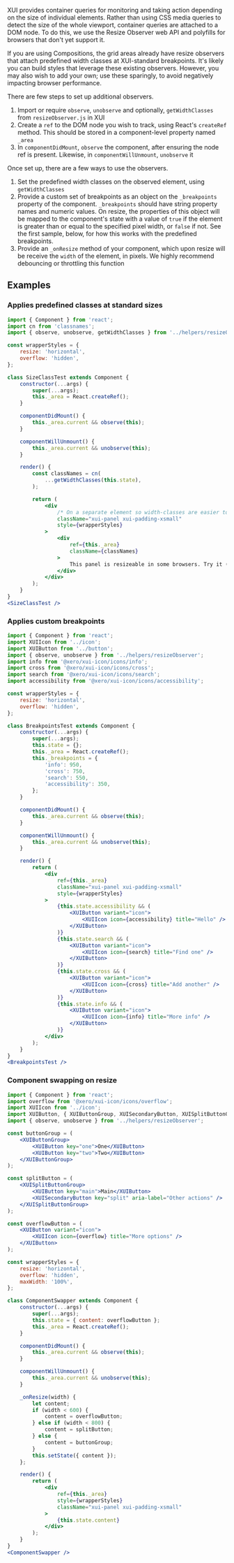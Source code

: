 XUI provides container queries for monitoring and taking action depending on the size of individual elements. Rather than using CSS media queries to detect the size of the whole viewport, container queries are attached to a DOM node. To do this, we use the Resize Observer web API and polyfills for browsers that don't yet support it.

If you are using Compositions, the grid areas already have resize observers that attach predefined width classes at XUI-standard breakpoints. It's likely you can build styles that leverage these existing observers. However, you may also wish to add your own; use these sparingly, to avoid negatively impacting browser performance.

There are few steps to set up additional observers.

1. Import or require `observe`, `unobserve` and optionally, `getWidthClasses` from `resizeObserver.js` in XUI
2. Create a `ref` to the DOM node you wish to track, using React's `createRef` method. This should be stored in a component-level property named `_area`
3. In `componentDidMount`, `observe` the component, after ensuring the node ref is present. Likewise, in `componentWillUnmount`, `unobserve` it

Once set up, there are a few ways to use the observers.

1. Set the predefined width classes on the observed element, using `getWidthClasses`
2. Provide a custom set of breakpoints as an object on the `_breakpoints` property of the component. `_breakpoints` should have string property names and numeric values. On resize, the properties of this object will be mapped to the component's state with a value of `true` if the element is greater than or equal to the specified pixel width, or `false` if not. See the first sample, below, for how this works with the predefined breakpoints.
3. Provide an `_onResize` method of your component, which upon resize will be receive the `width` of the element, in pixels. We highly recommend debouncing or throttling this function

## Examples

### Applies predefined classes at standard sizes

```jsx harmony
import { Component } from 'react';
import cn from 'classnames';
import { observe, unobserve, getWidthClasses } from '../helpers/resizeObserver';

const wrapperStyles = {
	resize: 'horizontal',
	overflow: 'hidden',
};

class SizeClassTest extends Component {
	constructor(...args) {
		super(...args);
		this._area = React.createRef();
	}

	componentDidMount() {
		this._area.current && observe(this);
	}

	componentWillUnmount() {
		this._area.current && unobserve(this);
	}

	render() {
		const classNames = cn(
			...getWidthClasses(this.state),
		);

		return (
			<div
				/* On a separate element so width-classes are easier to read */
				className="xui-panel xui-padding-xsmall"
				style={wrapperStyles}
			>
				<div
					ref={this._area}
					className={classNames}
				>
					This panel is resizeable in some browsers. Try it (or resize your window), and check out the classes on the inner element.
				</div>
			</div>
		);
	}
}
<SizeClassTest />
```

### Applies custom breakpoints

```jsx harmony
import { Component } from 'react';
import XUIIcon from '../icon';
import XUIButton from '../button';
import { observe, unobserve } from '../helpers/resizeObserver';
import info from '@xero/xui-icon/icons/info';
import cross from '@xero/xui-icon/icons/cross';
import search from '@xero/xui-icon/icons/search';
import accessibility from '@xero/xui-icon/icons/accessibility';

const wrapperStyles = {
	resize: 'horizontal',
	overflow: 'hidden',
};

class BreakpointsTest extends Component {
	constructor(...args) {
		super(...args);
		this.state = {};
		this._area = React.createRef();
		this._breakpoints = {
			'info': 950,
			'cross': 750,
			'search': 550,
			'accessibility': 350,
		};
	}

	componentDidMount() {
		this._area.current && observe(this);
	}

	componentWillUnmount() {
		this._area.current && unobserve(this);
	}

	render() {
		return (
			<div
				ref={this._area}
				className="xui-panel xui-padding-xsmall"
				style={wrapperStyles}
			>
				{this.state.accessibility && (
					<XUIButton variant="icon">
						<XUIIcon icon={accessibility} title="Hello" />
					</XUIButton>
				)}
				{this.state.search && (
					<XUIButton variant="icon">
						<XUIIcon icon={search} title="Find one" />
					</XUIButton>
				)}
				{this.state.cross && (
					<XUIButton variant="icon">
						<XUIIcon icon={cross} title="Add another" />
					</XUIButton>
				)}
				{this.state.info && (
					<XUIButton variant="icon">
						<XUIIcon icon={info} title="More info" />
					</XUIButton>
				)}
			</div>
		);
	}
}
<BreakpointsTest />
```

### Component swapping on resize

```jsx harmony
import { Component } from 'react';
import overflow from '@xero/xui-icon/icons/overflow';
import XUIIcon from '../icon';
import XUIButton, { XUIButtonGroup, XUISecondaryButton, XUISplitButtonGroup } from '../button';
import { observe, unobserve } from '../helpers/resizeObserver';

const buttonGroup = (
	<XUIButtonGroup>
		<XUIButton key="one">One</XUIButton>
		<XUIButton key="two">Two</XUIButton>
	</XUIButtonGroup>
);

const splitButton = (
	<XUISplitButtonGroup>
		<XUIButton key="main">Main</XUIButton>
		<XUISecondaryButton key="split" aria-label="Other actions" />
	</XUISplitButtonGroup>
);

const overflowButton = (
	<XUIButton variant="icon">
		<XUIIcon icon={overflow} title="More options" />
	</XUIButton>
);

const wrapperStyles = {
	resize: 'horizontal',
	overflow: 'hidden',
	maxWidth: '100%',
};

class ComponentSwapper extends Component {
	constructor(...args) {
		super(...args);
		this.state = { content: overflowButton };
		this._area = React.createRef();
	}

	componentDidMount() {
		this._area.current && observe(this);
	}

	componentWillUnmount() {
		this._area.current && unobserve(this);
	}

	_onResize(width) {
		let content;
		if (width < 600) {
			content = overflowButton;
		} else if (width < 800) {
			content = splitButton;
		} else {
			content = buttonGroup;
		}
		this.setState({ content });
	};

	render() {
		return (
			<div
				ref={this._area}
				style={wrapperStyles}
				className="xui-panel xui-padding-xsmall"
			>
				{this.state.content}
			</div>
		);
	}
}
<ComponentSwapper />
```
